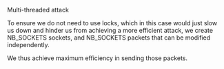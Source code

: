 Multi-threaded attack

To ensure we do not need to use locks, which in this case would just slow us down and hinder us from achieving a more efficient attack, we create NB_SOCKETS sockets, and NB_SOCKETS packets that can be modified independently.

We thus achieve maximum efficiency in sending those packets.
